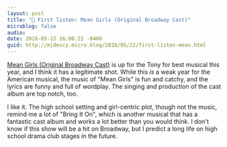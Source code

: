 ```yaml
---
layout: post
title: "🎵 First listen: Mean Girls (Original Broadway Cast)"
microblog: false
audio: 
date: 2018-05-22 16:08:22 -0400
guid: http://mjdescy.micro.blog/2018/05/22/first-listen-mean.html
---
```

[Mean Girls (Original Broadway Cast)](https://itunes.apple.com/us/album/mean-girls-original-broadway-cast-recording/1372106911) is up for the Tony for best musical this year, and I think it has a legitimate shot. While this _is_ a weak year for the American musical, the music of "Mean Girls" is fun and catchy, and the lyrics are funny and full of wordplay. The singing and production of the cast album are top notch, too.

I like it. The high school setting and girl-centric plot, though not the music, remind me a lot of "Bring It On", which is another musical that has a fantastic cast album and works a lot better than you would think. I don't know if this show will be a hit on Broadway, but I predict a long life on high school drama club stages in the future.
